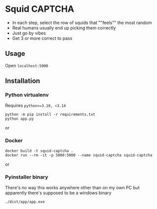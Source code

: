 # Squid CAPTCHA

- In each step, select the row of squids that ""feels"" the most random
- Real humans usually end up picking them correctly
- Just go by vibes
- Get 3 or more correct to pass

## Usage

Open `localhost:5000`


## Installation

### Python virtualenv

Requires `python>=3.10, <3.14`

```commandline
python -m pip install -r requirements.txt
python app.py
```

or

### Docker

```commandline
docker build -t squid-captcha .
docker run --rm -it -p 5000:5000 --name squid-captcha squid-captcha
```

or 

### Pyinstaller binary
There's no way this works anywhere other than on my own PC but apparently there's supposed to be a windows binary
```commandline
./dist/app/app.exe
```